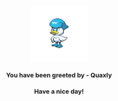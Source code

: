 <p align="center">
            <img src="https://raw.githubusercontent.com/PokeAPI/sprites/master/sprites/pokemon/912.png" width="150" height="150">
          </p>
          <h3 align="center">You have been greeted by - <b>Quaxly</b></h3>
          <h3 align="center">Have a nice day!</h3>
        